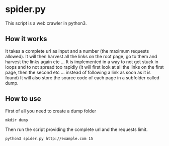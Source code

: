 # spider.py

This script is a web crawler in python3.

## How it works
It takes a complete url as input and a number (the maximum requests allowed). It will then harvest all the links on the root page, go to them and harvest the links again etc ...
It is implemented in a way to not get stuck in loops and to not spread too rapidly (it will first look at all the links on the first page, then the second etc ... instead of following a link as soon as it is found)
It will also store the source code of each page in a subfolder called dump.

## How to use

First of all you need to create a dump folder
```
mkdir dump
```
Then run the script providing the complete url and the requests limit.

```
python3 spider.py http://example.com 15
```
